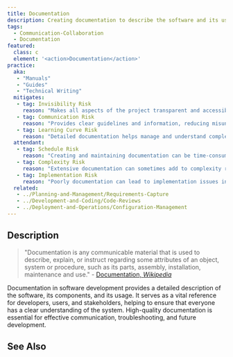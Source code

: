 ```yaml
---
title: Documentation
description: Creating documentation to describe the software and its use.
tags: 
  - Communication-Collaboration
  - Documentation
featured: 
  class: c
  element: '<action>Documentation</action>'
practice:
  aka: 
   - "Manuals"
   - "Guides"
   - "Technical Writing"
  mitigates:
   - tag: Invisibility Risk
     reason: "Makes all aspects of the project transparent and accessible to the team."
   - tag: Communication Risk
     reason: "Provides clear guidelines and information, reducing misunderstandings."
   - tag: Learning Curve Risk
     reason: "Detailed documentation helps manage and understand complex systems."
  attendant:
   - tag: Schedule Risk
     reason: "Creating and maintaining documentation can be time-consuming."
   - tag: Complexity Risk
     reason: "Extensive documentation can sometimes add to complexity rather than simplifying it."
   - tag: Implementation Risk
     reason: "Poorly documentation can lead to implementation issues in development."
  related:
   - ../Planning-and-Management/Requirements-Capture
   - ../Development-and-Coding/Code-Reviews
   - ../Deployment-and-Operations/Configuration-Management
---
```


<PracticeIntro details={frontMatter} /> 

## Description

> "Documentation is any communicable material that is used to describe, explain, or instruct regarding some attributes of an object, system or procedure, such as its parts, assembly, installation, maintenance and use." - [Documentation, _Wikipedia_](https://en.wikipedia.org/wiki/Documentation)

Documentation in software development provides a detailed description of the software, its components, and its usage. It serves as a vital reference for developers, users, and stakeholders, helping to ensure that everyone has a clear understanding of the system. High-quality documentation is essential for effective communication, troubleshooting, and future development.

## See Also

<TagList tag="Documentation" />
